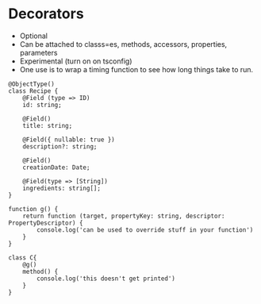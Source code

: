 # Decorators
[^1]: https://www.youtube.com/watch?v=bRAcWk9S-6g

- Optional
- Can be attached to classs=es, methods, accessors, properties, parameters
- Experimental (turn on on tsconfig)
- One use is to wrap a timing function to see how long things take to run.

```ts:class/parameters
@ObjectType()
class Recipe {
    @Field (type => ID)
    id: string;

    @Field()
    title: string;

    @Field({ nullable: true })
    description?: string;

    @Field()
    creationDate: Date;

    @Field(type => [String])
    ingredients: string[];
}
```

```ts:method
function g() {
    return function (target, propertyKey: string, descriptor: PropertyDescriptor) {
        console.log('can be used to override stuff in your function')
    }
}

class C{
    @g()
    method() {
        console.log('this doesn't get printed')
    }
}
```

